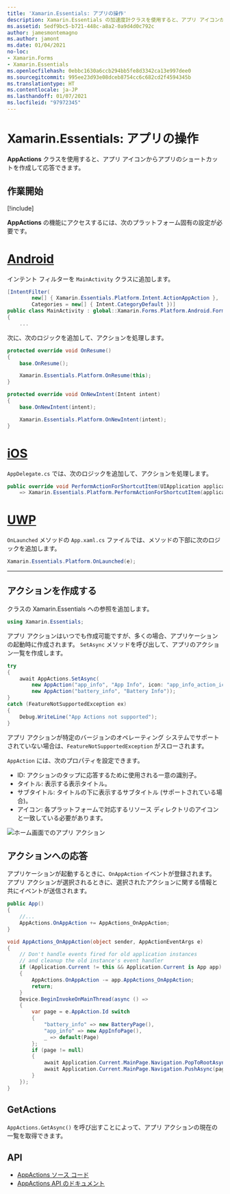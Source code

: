 ```yaml
---
title: 'Xamarin.Essentials: アプリの操作'
description: Xamarin.Essentials の加速度計クラスを使用すると、アプリ アイコンからアプリのショートカットを作成して応答できます。
ms.assetid: 5edf9bc5-b721-448c-a8a2-0a9d4d0c792c
author: jamesmontemagno
ms.author: jamont
ms.date: 01/04/2021
no-loc:
- Xamarin.Forms
- Xamarin.Essentials
ms.openlocfilehash: 0ebbc1630a6ccb294bb5fe8d3342ca13e997dee0
ms.sourcegitcommit: 995ee23d93e08dceb8754cc6c682cd2f4594345b
ms.translationtype: HT
ms.contentlocale: ja-JP
ms.lasthandoff: 01/07/2021
ms.locfileid: "97972345"
---
```

# <a name="no-locxamarinessentials-app-actions"></a>Xamarin.Essentials: アプリの操作

**AppActions** クラスを使用すると、アプリ アイコンからアプリのショートカットを作成して応答できます。

## <a name="get-started"></a>作業開始

[!include[](~/essentials/includes/get-started.md)]

**AppActions** の機能にアクセスするには、次のプラットフォーム固有の設定が必要です。

# <a name="android"></a>[Android](#tab/android)

インテント フィルターを `MainActivity` クラスに追加します。

```csharp
[IntentFilter(
        new[] { Xamarin.Essentials.Platform.Intent.ActionAppAction },
        Categories = new[] { Intent.CategoryDefault })]
public class MainActivity : global::Xamarin.Forms.Platform.Android.FormsAppCompatActivity
{
    ...
```

次に、次のロジックを追加して、アクションを処理します。

```csharp
protected override void OnResume()
{
    base.OnResume();

    Xamarin.Essentials.Platform.OnResume(this);
}

protected override void OnNewIntent(Intent intent)
{
    base.OnNewIntent(intent);

    Xamarin.Essentials.Platform.OnNewIntent(intent);
}
```

# <a name="ios"></a>[iOS](#tab/ios)

`AppDelegate.cs` では、次のロジックを追加して、アクションを処理します。

```csharp
public override void PerformActionForShortcutItem(UIApplication application, UIApplicationShortcutItem shortcutItem, UIOperationHandler completionHandler)
    => Xamarin.Essentials.Platform.PerformActionForShortcutItem(application, shortcutItem, completionHandler);
```

# <a name="uwp"></a>[UWP](#tab/uwp)

`OnLaunched` メソッドの `App.xaml.cs` ファイルでは、メソッドの下部に次のロジックを追加します。

```csharp
Xamarin.Essentials.Platform.OnLaunched(e);
```

-----

## <a name="create-actions"></a>アクションを作成する

クラスの Xamarin.Essentials への参照を追加します。

```csharp
using Xamarin.Essentials;
```
アプリ アクションはいつでも作成可能ですが、多くの場合、アプリケーションの起動時に作成されます。 `SetAsync` メソッドを呼び出して、アプリのアクション一覧を作成します。


```csharp
try
{
    await AppActions.SetAsync(
        new AppAction("app_info", "App Info", icon: "app_info_action_icon"),
        new AppAction("battery_info", "Battery Info"));
}
catch (FeatureNotSupportedException ex)
{
    Debug.WriteLine("App Actions not supported");
}
```

アプリ アクションが特定のバージョンのオペレーティング システムでサポートされていない場合は、`FeatureNotSupportedException` がスローされます。 

`AppAction` には、次のプロパティを設定できます。

* ID: アクションのタップに応答するために使用される一意の識別子。
* タイトル: 表示する表示タイトル。
* サブタイトル: タイトルの下に表示するサブタイトル (サポートされている場合)。
* アイコン: 各プラットフォームで対応するリソース ディレクトリのアイコンと一致している必要があります。

![ホーム画面でのアプリ アクション](images/appactions.png)

## <a name="responding-to-actions"></a>アクションへの応答

アプリケーションが起動するときに、`OnAppAction` イベントが登録されます。 アプリ アクションが選択されるときに、選択されたアクションに関する情報と共にイベントが送信されます。

```csharp
public App()
{
    //...
    AppActions.OnAppAction += AppActions_OnAppAction;
}

void AppActions_OnAppAction(object sender, AppActionEventArgs e)
{
    // Don't handle events fired for old application instances
    // and cleanup the old instance's event handler
    if (Application.Current != this && Application.Current is App app)
    {
        AppActions.OnAppAction -= app.AppActions_OnAppAction;
        return;
    }
    Device.BeginInvokeOnMainThread(async () =>
    {
        var page = e.AppAction.Id switch
        {
            "battery_info" => new BatteryPage(),
            "app_info" => new AppInfoPage(),
            _ => default(Page)
        };
        if (page != null)
        {
            await Application.Current.MainPage.Navigation.PopToRootAsync();
            await Application.Current.MainPage.Navigation.PushAsync(page);
        }
    });
}
```

## <a name="getactions"></a>GetActions
`AppActions.GetAsync()` を呼び出すことによって、アプリ アクションの現在の一覧を取得できます。

## <a name="api"></a>API

- [AppActions ソース コード](https://github.com/xamarin/Essentials/tree/main/Xamarin.Essentials/AppActions)
- [AppActions API のドキュメント](xref:Xamarin.Essentials.AppActions)
